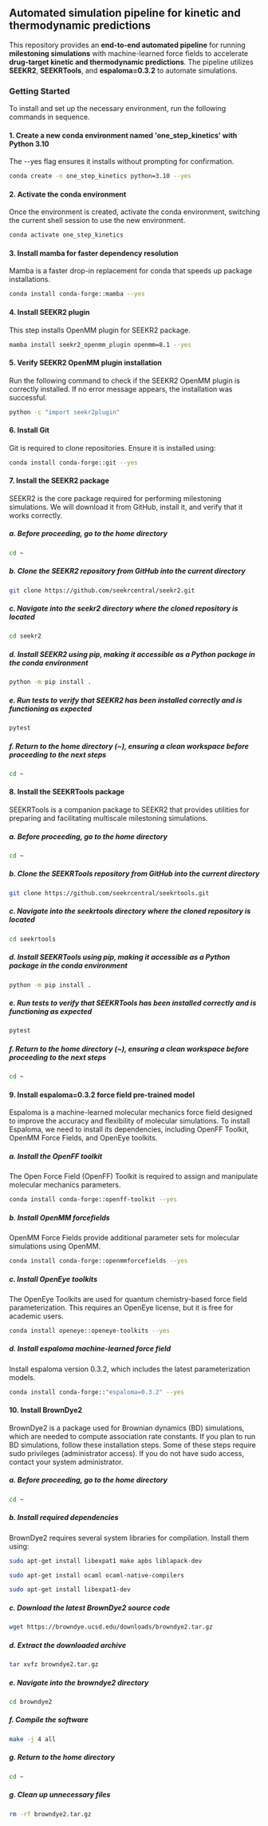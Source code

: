 ## Automated simulation pipeline for kinetic and thermodynamic predictions

This repository provides an **end-to-end automated pipeline** for running **milestoning simulations** with machine-learned force fields to accelerate **drug-target kinetic and thermodynamic predictions**. The pipeline utilizes **SEEKR2**, **SEEKRTools**, and **espaloma=0.3.2** to automate simulations.

### **Getting Started**

To install and set up the necessary environment, run the following commands in sequence.

#### 1. Create a new conda environment named 'one_step_kinetics' with Python 3.10
The --yes flag ensures it installs without prompting for confirmation.
```sh
conda create -n one_step_kinetics python=3.10 --yes
```

#### 2. Activate the conda environment
Once the environment is created, activate the conda environment, switching the current shell session to use the new environment.
```sh
conda activate one_step_kinetics
```

#### 3. Install mamba for faster dependency resolution
Mamba is a faster drop-in replacement for conda that speeds up package installations.
```sh
conda install conda-forge::mamba --yes
```

#### 4. Install SEEKR2 plugin
This step installs OpenMM plugin for SEEKR2 package.
```sh
mamba install seekr2_openmm_plugin openmm=8.1 --yes
```
#### 5. Verify SEEKR2 OpenMM plugin installation
Run the following command to check if the SEEKR2 OpenMM plugin is correctly installed. If no error message appears, the installation was successful.
```sh
python -c "import seekr2plugin"
```

#### 6. Install Git
Git is required to clone repositories. Ensure it is installed using:

```sh
conda install conda-forge::git --yes
```

#### 7. Install the SEEKR2 package
SEEKR2 is the core package required for performing milestoning simulations. We will download it from GitHub, install it, and verify that it works correctly.

##### a. Before proceeding, go to the home directory
```sh
cd ~
```
##### b. Clone the SEEKR2 repository from GitHub into the current directory
```sh
git clone https://github.com/seekrcentral/seekr2.git
```
##### c. Navigate into the seekr2 directory where the cloned repository is located
```sh
cd seekr2
```
##### d. Install SEEKR2 using pip, making it accessible as a Python package in the conda environment
```sh
python -m pip install .
```
##### e. Run tests to verify that SEEKR2 has been installed correctly and is functioning as expected
```sh
pytest
```
##### f. Return to the home directory (~), ensuring a clean workspace before proceeding to the next steps
```sh
cd ~
```

#### 8. Install the SEEKRTools package
SEEKRTools is a companion package to SEEKR2 that provides utilities for preparing and facilitating multiscale milestoning simulations.

##### a. Before proceeding, go to the home directory
```sh
cd ~
```
##### b. Clone the SEEKRTools repository from GitHub into the current directory
```sh
git clone https://github.com/seekrcentral/seekrtools.git
```
##### c. Navigate into the seekrtools directory where the cloned repository is located
```sh
cd seekrtools
```
##### d. Install SEEKRTools using pip, making it accessible as a Python package in the conda environment
```sh
python -m pip install .
```
##### e. Run tests to verify that SEEKRTools has been installed correctly and is functioning as expected
```sh
pytest
```
##### f. Return to the home directory (~), ensuring a clean workspace before proceeding to the next steps
```sh
cd ~
```

#### 9. Install espaloma=0.3.2 force field pre-trained model
Espaloma is a machine-learned molecular mechanics force field designed to improve the accuracy and flexibility of molecular simulations. To install Espaloma, we need to install its dependencies, including OpenFF Toolkit, OpenMM Force Fields, and OpenEye toolkits.

##### a. Install the OpenFF toolkit
The Open Force Field (OpenFF) Toolkit is required to assign and manipulate molecular mechanics parameters. 
```sh
conda install conda-forge::openff-toolkit --yes
```
##### b. Install OpenMM forcefields
OpenMM Force Fields provide additional parameter sets for molecular simulations using OpenMM.

```sh
conda install conda-forge::openmmforcefields --yes
```
##### c. Install OpenEye toolkits
The OpenEye Toolkits are used for quantum chemistry-based force field parameterization. This requires an OpenEye license, but it is free for academic users.

```sh
conda install openeye::openeye-toolkits --yes
```

##### d. Install espaloma machine-learned force field
Install espaloma version 0.3.2, which includes the latest parameterization models.

```sh
conda install conda-forge::"espaloma=0.3.2" --yes
```

#### 10. Install BrownDye2
BrownDye2 is a package used for Brownian dynamics (BD) simulations, which are needed to compute association rate constants. If you plan to run BD simulations, follow these installation steps. Some of these steps require sudo privileges (administrator access). If you do not have sudo access, contact your system administrator.

##### a. Before proceeding, go to the home directory
```sh
cd ~
```
##### b. Install required dependencies
BrownDye2 requires several system libraries for compilation. Install them using:

```sh
sudo apt-get install libexpat1 make apbs liblapack-dev
```

```sh
sudo apt-get install ocaml ocaml-native-compilers
```

```sh
sudo apt-get install libexpat1-dev
```

##### c. Download the latest BrownDye2 source code
```sh
wget https://browndye.ucsd.edu/downloads/browndye2.tar.gz
```
##### d. Extract the downloaded archive
```sh
tar xvfz browndye2.tar.gz
```
##### e. Navigate into the browndye2 directory 
```sh
cd browndye2
```
##### f. Compile the software
```sh
make -j 4 all
```

##### g. Return to the home directory 
```sh
cd ~
```

##### g. Clean up unnecessary files
```sh
rm -rf browndye2.tar.gz
```
